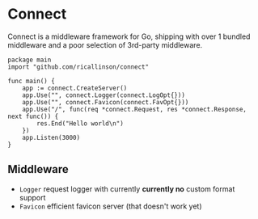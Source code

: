 # Connect

Connect is a middleware framework for Go, shipping with over 1 bundled middleware and a poor selection of 3rd-party middleware.

    package main
    import "github.com/ricallinson/connect"

    func main() {
        app := connect.CreateServer()
        app.Use("", connect.Logger(connect.LogOpt{}))
        app.Use("", connect.Favicon(connect.FavOpt{}))
        app.Use("/", func(req *connect.Request, res *connect.Response, next func()) {
            res.End("Hello world\n")
        })
        app.Listen(3000)
    }

## Middleware

* `Logger` request logger with currently __currently no__ custom format support
* `Favicon` efficient favicon server (that doesn't work yet)
